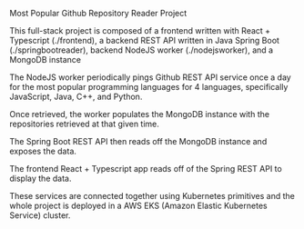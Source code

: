 Most Popular Github Repository Reader Project

This full-stack project is composed of a frontend written with React + Typescript (./frontend),
a backend REST API written in Java Spring Boot (./springbootreader), backend NodeJS worker (./nodejsworker),
and a MongoDB instance

The NodeJS worker periodically pings Github REST API service once a day for the most popular programming languages for 4
languages, specifically JavaScript, Java, C++, and Python.

Once retrieved, the worker populates the MongoDB instance with the repositories retrieved at that given time.

The Spring Boot REST API then reads off the MongoDB instance and exposes the data.

The frontend React + Typescript app reads off of the Spring REST API to display the data.

These services are connected together using Kubernetes primitives and the whole project is deployed in a AWS EKS (Amazon Elastic Kubernetes Service) cluster.
